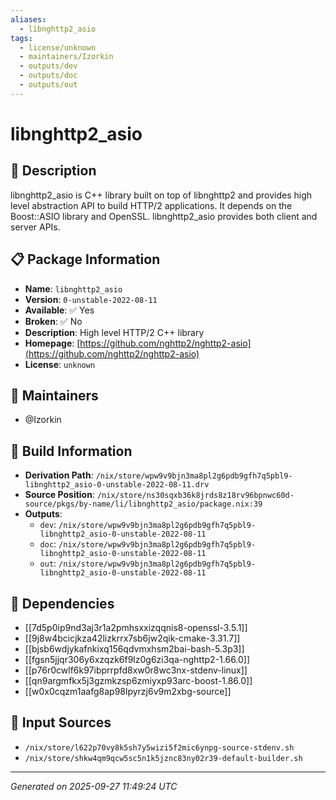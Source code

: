 ```yaml
---
aliases:
  - libnghttp2_asio
tags:
  - license/unknown
  - maintainers/Izorkin
  - outputs/dev
  - outputs/doc
  - outputs/out
---
```


# libnghttp2_asio

## 📝 Description

libnghttp2_asio is C++ library built on top of libnghttp2
and provides high level abstraction API to build HTTP/2
applications. It depends on the Boost::ASIO library and
OpenSSL. libnghttp2_asio provides both client and server APIs.


## 📋 Package Information

- **Name**: `libnghttp2_asio`
- **Version**: `0-unstable-2022-08-11`
- **Available**: ✅ Yes
- **Broken**: ✅ No
- **Description**: High level HTTP/2 C++ library
- **Homepage**: [https://github.com/nghttp2/nghttp2-asio](https://github.com/nghttp2/nghttp2-asio)
- **License**: `unknown`
## 👥 Maintainers

- @Izorkin


## 🔧 Build Information

- **Derivation Path**: `/nix/store/wpw9v9bjn3ma8pl2g6pdb9gfh7q5pbl9-libnghttp2_asio-0-unstable-2022-08-11.drv`
- **Source Position**: `/nix/store/ns30sqxb36k8jrds8z18rv96bpnwc60d-source/pkgs/by-name/li/libnghttp2_asio/package.nix:39`
- **Outputs**:
  - `dev`:  `/nix/store/wpw9v9bjn3ma8pl2g6pdb9gfh7q5pbl9-libnghttp2_asio-0-unstable-2022-08-11`
  - `doc`:  `/nix/store/wpw9v9bjn3ma8pl2g6pdb9gfh7q5pbl9-libnghttp2_asio-0-unstable-2022-08-11`
  - `out`:  `/nix/store/wpw9v9bjn3ma8pl2g6pdb9gfh7q5pbl9-libnghttp2_asio-0-unstable-2022-08-11`

## 🔗 Dependencies

- [[7d5p0ip9nd3aj3r1a2pmhsxxizqqnis8-openssl-3.5.1]]
- [[9j8w4bcicjkza42lizkrrx7sb6jw2qik-cmake-3.31.7]]
- [[bjsb6wdjykafnkixq156qdvmxhsm2bai-bash-5.3p3]]
- [[fgsn5jjqr306y6xzqzk6f9lz0g6zi3qa-nghttp2-1.66.0]]
- [[p76r0cwlf6k97ibprrpfd8xw0r8wc3nx-stdenv-linux]]
- [[qn9argmfkx5j3gzmkzsp6zmiyxp93arc-boost-1.86.0]]
- [[w0x0cqzm1aafg8ap98lpyrzj6v9m2xbg-source]]

## 📁 Input Sources

- `/nix/store/l622p70vy8k5sh7y5wizi5f2mic6ynpg-source-stdenv.sh`
- `/nix/store/shkw4qm9qcw5sc5n1k5jznc83ny02r39-default-builder.sh`

---
*Generated on 2025-09-27 11:49:24 UTC*
